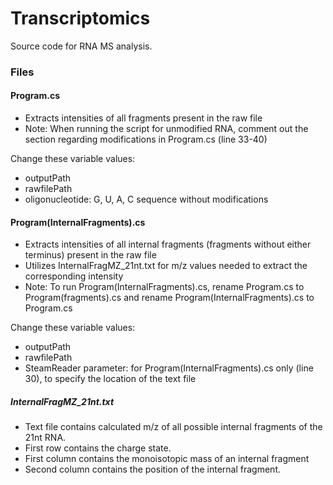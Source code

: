# Transcriptomics
Source code for RNA MS analysis.

### Files
#### Program.cs 
- Extracts intensities of all fragments present in the raw file
- Note: When running the script for unmodified RNA, comment out the section regarding modifications in Program.cs (line 33-40)

Change these variable values:
- outputPath
- rawfilePath
- oligonucleotide: G, U, A, C sequence without modifications

#### Program(InternalFragments).cs 
- Extracts intensities of all internal fragments (fragments without either terminus) present in the raw file
- Utilizes InternalFragMZ_21nt.txt for m/z values needed to extract the corresponding intensity
- Note: To run Program(InternalFragments).cs, rename Program.cs to Program(fragments).cs and rename Program(InternalFragments).cs to Program.cs

Change these variable values:
- outputPath
- rawfilePath
- SteamReader parameter: for Program(InternalFragments).cs only (line 30), to specify the location of the text file

##### InternalFragMZ_21nt.txt
- Text file contains calculated m/z of all possible internal fragments of the 21nt RNA. 
- First row contains the charge state.
- First column contains the monoisotopic mass of an internal fragment
- Second column contains the position of the internal fragment.
